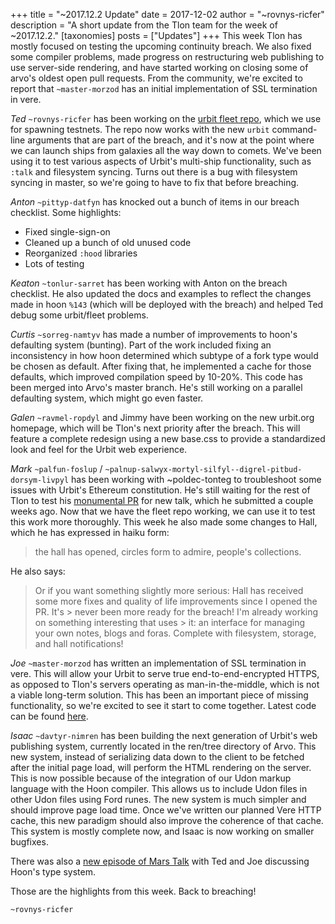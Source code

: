 +++
title = "~2017.12.2 Update"
date = 2017-12-02
author = "~rovnys-ricfer"
description = "A short update from the Tlon team for the week of ~2017.12.2."
[taxonomies]
posts = ["Updates"]
+++
This week Tlon has mostly focused on testing the upcoming continuity breach. We also fixed some compiler problems, made
progress on restructuring web publishing to use server-side rendering, and have started working on closing some of arvo's
oldest open pull requests. From the community, we're excited to report that `~master-morzod` has an initial
implementation of SSL termination in vere.

*Ted* `~rovnys-ricfer` has been working on the [urbit fleet
repo](https://github.com/urbit/fleet/tree/e20400315bbea2091579b7beaa36eb50bbbd2796), which we use for spawning testnets.
The repo now works with the new `urbit` command-line arguments that are part of the breach, and it's now at the point
where we can launch ships from galaxies all the way down to comets. We've been using it to test various aspects of
Urbit's multi-ship functionality, such as `:talk` and filesystem syncing. Turns out there is a bug with filesystem
syncing in master, so we're going to have to fix that before breaching.

*Anton* `~pittyp-datfyn` has knocked out a bunch of items in our breach checklist. Some highlights:
- Fixed single-sign-on
- Cleaned up a bunch of old unused code
- Reorganized `:hood` libraries
- Lots of testing

*Keaton* `~tonlur-sarret` has been working with Anton on the breach checklist. He also updated the docs and examples to
reflect the changes made in hoon `%143` (which will be deployed with the breach) and helped Ted debug some urbit/fleet
problems.

*Curtis* `~sorreg-namtyv` has made a number of improvements to hoon's defaulting system (bunting). Part of the work
included fixing an inconsistency in how hoon determined which subtype of a fork type would be chosen as default. After
fixing that, he implemented a cache for those defaults, which improved compilation speed by 10-20%. This code has been
merged into Arvo's master branch. He's still working on a parallel defaulting system, which might go even faster.

*Galen* `~ravmel-ropdyl` and Jimmy have been working on the new urbit.org homepage, which will be Tlon's next priority
after the breach. This will feature a complete redesign using a new base.css to provide a standardized look and feel for
the Urbit web experience.

*Mark* `~palfun-foslup` / `~palnup-salwyx-mortyl-silfyl--digrel-pitbud-dorsym-livpyl` has been working with
~poldec-tonteg to troubleshoot some issues with Urbit's Ethereum constitution. He's still waiting for the rest of Tlon to
test his [monumental PR](https://github.com/urbit/arvo/pull/452) for new talk, which he submitted a couple weeks ago. Now
that we have the fleet repo working, we can use it to test this work more thoroughly. This week he also made some changes
to Hall, which he has expressed in haiku form:

> the hall has opened,
  circles form to admire,
  people's collections.

He also says:

> Or if you want something slightly more serious:
  Hall has received some more fixes and quality of life improvements since I opened the PR. It's > never been more ready
  for the breach! I'm already working on something interesting that uses > it: an interface for managing your own notes,
  blogs and foras. Complete with filesystem, storage, and hall notifications!

*Joe* `~master-morzod` has written an implementation of SSL termination in vere. This will allow your Urbit to serve true
end-to-end-encrypted HTTPS, as opposed to Tlon's servers operating as man-in-the-middle, which is not a viable long-term
solution. This has been an important piece of missing functionality, so we're excited to see it start to come together.
Latest code can be found [here](https://github.com/joemfb/urbit/tree/346de776c5fabe3e02fecb7cab3d1652e4cc46e3).

*Isaac* `~davtyr-nimren` has been building the next generation of Urbit's web publishing system, currently located in the
ren/tree directory of Arvo. This new system, instead of serializing data down to the client to be fetched after the
initial page load, will perform the HTML rendering on the server. This is now possible because of the integration of our
Udon markup language with the Hoon compiler. This allows us to include Udon files in other Udon files using Ford runes.
The new system is much simpler and should improve page load time. Once we've written our planned Vere HTTP cache, this
new paradigm should also improve the coherence of that cache. This system is mostly complete now, and Isaac is now
working on smaller bugfixes.

There was also a [new episode of Mars Talk](https://youtu.be/1xcjnBu6qFo) with Ted and Joe discussing Hoon's type system.

Those are the highlights from this week. Back to breaching!

`~rovnys-ricfer`

